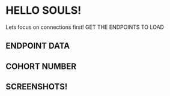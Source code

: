 # HELLO SOULS!

Lets focus on connections first!
GET THE ENDPOINTS TO LOAD 
## ENDPOINT DATA

## COHORT NUMBER

## SCREENSHOTS!
